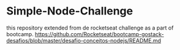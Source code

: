 # Simple-Node-Challenge
this repository extended from de rocketseat challenge as a part of bootcamp.
https://github.com/Rocketseat/bootcamp-gostack-desafios/blob/master/desafio-conceitos-nodejs/README.md
